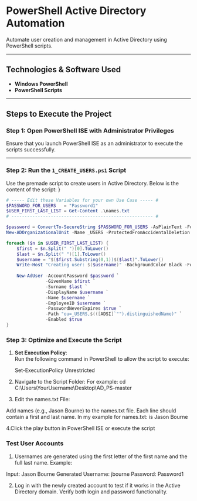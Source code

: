 # PowerShell Active Directory Automation  
Automate user creation and management in Active Directory using PowerShell scripts.

---

## Technologies & Software Used  
- **Windows PowerShell**  
- **PowerShell Scripts**

---

## Steps to Execute the Project

### Step 1: Open PowerShell ISE with Administrator Privileges  
Ensure that you launch PowerShell ISE as an administrator to execute the scripts successfully.

---

### Step 2: Run the `1_CREATE_USERS.ps1` Script  
Use the premade script to create users in Active Directory. Below is the content of the script:
}
```powershell
# ----- Edit these Variables for your own Use Case ----- #
$PASSWORD_FOR_USERS   = "Password1"
$USER_FIRST_LAST_LIST = Get-Content .\names.txt
# ------------------------------------------------------ #

$password = ConvertTo-SecureString $PASSWORD_FOR_USERS -AsPlainText -Force
New-ADOrganizationalUnit -Name _USERS -ProtectedFromAccidentalDeletion $false

foreach ($n in $USER_FIRST_LAST_LIST) {
    $first = $n.Split(" ")[0].ToLower()
    $last = $n.Split(" ")[1].ToLower()
    $username = "$($first.Substring(0,1))$($last)".ToLower()
    Write-Host "Creating user: $($username)" -BackgroundColor Black -ForegroundColor Cyan
    
    New-AdUser -AccountPassword $password `
               -GivenName $first `
               -Surname $last `
               -DisplayName $username `
               -Name $username `
               -EmployeeID $username `
               -PasswordNeverExpires $true `
               -Path "ou=_USERS,$(([ADSI]`"").distinguishedName)" `
               -Enabled $true
}
```


### Step 3: Optimize and Execute the Script
1. **Set Execution Policy**:  
   Run the following command in PowerShell to allow the script to execute:  

   Set-ExecutionPolicy Unrestricted

2. Navigate to the Script Folder:
For example: cd C:\Users\YourUsername\Desktop\AD_PS-master
3. Edit the names.txt File:
   
Add names (e.g., Jason Bourne) to the names.txt file. Each line should contain a first and last name. In my example for names.txt:
is Jason Bourne

4.Click the play button in PowerShell ISE or execute the script
### Test User Accounts

1. Usernames are generated using the first letter of the first name and the full last name.
Example:

Input: Jason Bourne
Generated Username: jbourne
Password: Password1

2. Log in with the newly created account to test if it works in the Active Directory domain. Verify both login and password functionality.
